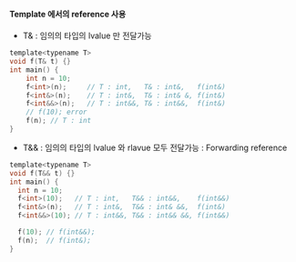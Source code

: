 #### Template 에서의 reference 사용
- T& : 임의의 타입의 lvalue 만 전달가능
```c
template<typename T>
void f(T& t) {}
int main() {
    int n = 10;
    f<int>(n);     // T : int,   T& : int&,   f(int&)
    f<int&>(n);    // T : int&,  T& : int& &, f(int&)
    f<int&&>(n);   // T : int&&, T& : int&&,  f(int&)
    // f(10); error
    f(n); // T : int
}
```
- T&& : 임의의 타입의 lvalue 와 rlavue 모두 전달가능 : Forwarding reference
```c
template<typename T>
void f(T&& t) {}
int main() {
  int n = 10;
  f<int>(10);   // T : int,   T&& : int&&,    f(int&&)
  f<int&>(n);   // T : int&,  T&& : int& &&,  f(int&)
  f<int&&>(10); // T : int&&, T&& : int&& &&, f(int&&)

  f(10); // f(int&&);
  f(n);  // f(int&);
}
```
